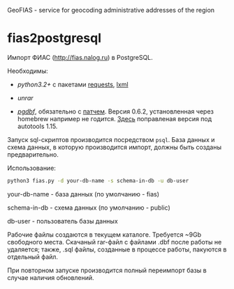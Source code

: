 GeoFIAS - service for geocoding administrative addresses of the region




# fias2postgresql




Импорт ФИАС (http://fias.nalog.ru) в PostgreSQL.


Необходимы:
* *python3.2+* с пакетами [requests](http://docs.python-requests.org/en/latest/), [lxml](http://lxml.de)

* *unrar*

* [*pgdbf*](https://github.com/kstrauser/pgdbf), обязательно с [патчем](https://github.com/kstrauser/pgdbf/commit/baa1d9579274a979aaf2f2d880f5ee566ddeb905). Версия 0.6.2, установленная через homebrew например не годится. [Здесь](https://github.com/bacilla-ru/pgdbf/archive/master.zip) поправленая версия под autotools 1.15.

Запуск sql-скриптов производится посредством ``psql``. База данных и схема данных, в которую производится импорт, должны быть созданы предварительно.

Использование:
```sh
python3 fias.py -d your-db-name -s schema-in-db -u db-user
```

your-db-name - база данных (по умолчанию - fias)

schema-in-db - схема данных (по умолчанию - public)

db-user - пользователь базы данных

Рабочие файлы создаются в текущем каталоге. Требуется ~9Gb свободного места. Скачаный rar-файл с файлами .dbf после работы не удаляется; также, .sql файлы, созданные в процессе работы, пакуются в отдельный файл.

При повторном запуске производится полный переимпорт базы в случае наличия обновлений.


